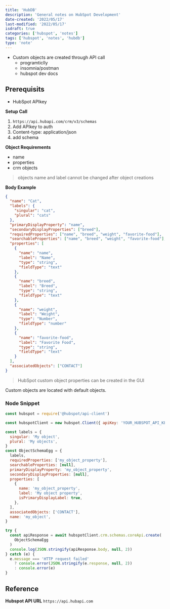 ```yaml
---
title: 'HubDB'
description: 'General notes on HubSpot Development'
date-created: '2022/05/17'
last-modified: '2022/05/17'
isdraft: true
categories: ['hubspot', 'notes']
tags: ['hubspot', 'notes', 'hubdb']
type: 'note'
---
```


- Custom objects are created through API call
  - programticlly
  - insomnia/postman
  - hubspot dev docs

## Prerequisits

- HubSpot APIkey

**Setup Call**

1. `https://api.hubapi.com/crm/v3/schemas`
2. Add APIkey to auth
3. Content-type: application/json
4. add schema

**Object Requirements**

- name
- properties
- crm objects

> objects name and label cannot be changed after object creations

**Body Example**

```json
{
  "name": "Cat",
  "labels": {
    "singular": "cat",
    "plural": "cats"
  },
  "primaryDisplayProperty": "name",
  "secondaryDisplayProperties": ["breed"],
  "requiredProperties": ["name", "breed", "weight", "favorite-food"],
  "searchableProperties": ["name", "breed", "weight", "favorite-food"],
  "properties": [
    {
      "name": "name",
      "label": "Name",
      "type": "string",
      "fieldType": "text"
    },
    {
      "name": "breed",
      "label": "Breed",
      "type": "string",
      "fieldType": "text"
    },
    {
      "name": "weight",
      "label": "Weight",
      "type": "Number",
      "fieldType": "number"
    },
    {
      "name": "favorite-food",
      "label": "Favorite Food",
      "type": "string",
      "fieldType": "text"
    }
  ],
  "associatedObjects": ["CONTACT"]
}
```

> HubSpot custom object properties can be created in the GUI

Custom objects are located with default objects.

### Node Snippet

```js
const hubspot = require('@hubspot/api-client')

const hubspotClient = new hubspot.Client({ apiKey: 'YOUR_HUBSPOT_API_KEY' })

const labels = {
  singular: 'My object',
  plural: 'My objects',
}
const ObjectSchemaEgg = {
  labels,
  requiredProperties: ['my_object_property'],
  searchableProperties: [null],
  primaryDisplayProperty: 'my_object_property',
  secondaryDisplayProperties: [null],
  properties: [
    {
      name: 'my_object_property',
      label: 'My object property',
      isPrimaryDisplayLabel: true,
    },
  ],
  associatedObjects: ['CONTACT'],
  name: 'my_object',
}

try {
  const apiResponse = await hubspotClient.crm.schemas.coreApi.create(
    ObjectSchemaEgg
  )
  console.log(JSON.stringify(apiResponse.body, null, 2))
} catch (e) {
  e.message === 'HTTP request failed'
    ? console.error(JSON.stringify(e.response, null, 2))
    : console.error(e)
}
```

## Reference

**Hubspot API URL**
`https://api.hubapi.com`
